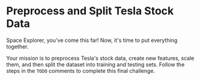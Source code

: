 # Preprocess and Split Tesla Stock Data

Space Explorer, you've come this far! Now, it's time to put everything together.

Your mission is to preprocess Tesla's stock data, create new features, scale them, and then split the dataset into training and testing sets. Follow the steps in the `TODO` comments to complete this final challenge.